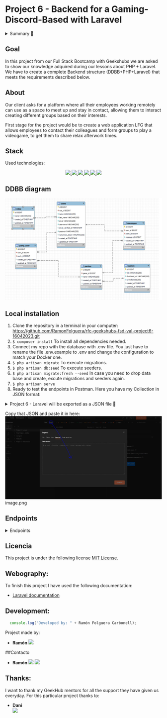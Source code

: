 # Project 6 - Backend for a Gaming-Discord-Based with Laravel
<details>
  <summary>Summary 📝</summary>
  <ol>
    <li><a href="#objetivo">Goal</a></li>
    <li><a href="#sobre-el-proyecto">About</a></li>
    <li><a href="#stack">Stack</a></li>
    <li><a href="#diagrama-bd">Diagram</a></li>
    <li><a href="#instalación-en-local">Installation</a></li>
    <li><a href="#work-flow">Work-flow</a></li>
    <li><a href="#endpoints">Endpoints</a></li>
    <li><a href="#futuras-funcionalidades">Future funtionalities</a></li>
    <li><a href="#licencia">Licence</a></li>
    <li><a href="#webgrafia">webography</a></li>
    <li><a href="#desarrollo">Development</a></li>
    <li><a href="#contacto">Contact</a></li>
  </ol>
</details>

## Goal
In this project from our Full Stack Bootcamp with Geekshubs we are asked to show our knowledge adquired during our lessons about PHP + Laravel. We have to create a complete Backend structure (DDBB+PHP+Laravel) that meets the requirements described below. 

## About
Our client asks for a platform where all their employees working remotely can use as a space to meet up and stay in contact, allowing them to interact creating different groups based on their interests.

First stage for the project would be to create a web application LFG that allows employees to contact their colleagues and form groups to play a videogame, to get them to share relax afterwork times.

## Stack
Used technologies:

<div align="center">

<a href="https://php.net/">
    <img src= "https://img.shields.io/badge/php-8993be?style=for-the-badge&logo=php&logoColor=white"/>
</a>
<a href="https://laravel.com/">
    <img src= "https://img.shields.io/badge/laravel-FF0000?style=for-the-badge&logo=laravel&logoColor=white"/>
</a>
<a href="https://www.mysql.com/">
    <img src= "https://img.shields.io/badge/mysql-3E6E93?style=for-the-badge&logo=mysql&logoColor=white"/>
</a>
<a href="https://git-scm.com/">
    <img src= "https://img.shields.io/badge/git-f34f29?style=for-the-badge&logo=git&logoColor=white"/>
</a>
<a href="https://www.docker.com/">
    <img src= "https://img.shields.io/badge/docker-2496ED?style=for-the-badge&logo=docker&logoColor=white"/>
</a>
<a href=" https://www.postman.com/">
    <img src= "https://img.shields.io/badge/Postman-FF6C37?style=for-the-badge&logo=postman&logoColor=white"/>
</a>

 </div>


## DDBB diagram
!['ddbb'](./discord-app/img/ddbb.JPG)

## Local installation

1. Clone the repository in a terminal in your computer:
https://github.com/RamonFolguera/rfc-geekshubs-fsd-val-project6-16042023.git
2. ` $ composer install ` To install all dependencies needed.
3. Connect my repo with the database with .env file. You just have to rename the file .env.example to .env and change the configuration to match your Docker one.
4. ``` $ php artisan migrate ``` To execute migrations.
5. ``` $ php artisan db:seed ``` To execute seeders.
5. ``` $ php artisan migrate:fresh --seed ``` In case you need to drop data base and create, excute migrations and seeders again.
6. ``` $ php artisan serve ``` 
7. Ready to test the endpoints in Postman. Here you have my Collection in JSON format:
<details>
<summary>Project 6 - Laravel will be exported as a JSON file 📝</summary>
{
	"info": {
		"_postman_id": "e9501af7-cd90-4194-b5b7-aaba70da1431",
		"name": "Project 6 - Laravel",
		"schema": "https://schema.getpostman.com/json/collection/v2.1.0/collection.json"
	},
	"item": [
		{
			"name": "Users",
			"item": [
				{
					"name": "Get my profile",
					"protocolProfileBehavior": {
						"disableBodyPruning": true,
						"disabledSystemHeaders": {
							"accept": true
						}
					},
					"request": {
						"auth": {
							"type": "bearer",
							"bearer": [
								{
									"key": "token",
									"value": "8|029TWlGt2bxZJNUX9Jj775DKsBg1aVua7q1o38ci",
									"type": "string"
								}
							]
						},
						"method": "GET",
						"header": [
							{
								"key": "Accept",
								"value": "application/json",
								"type": "default"
							}
						],
						"body": {
							"mode": "raw",
							"raw": "",
							"options": {
								"raw": {
									"language": "json"
								}
							}
						},
						"url": {
							"raw": "localhost:8000/api/my-profile/",
							"host": [
								"localhost"
							],
							"port": "8000",
							"path": [
								"api",
								"my-profile",
								""
							]
						}
					},
					"response": []
				},
				{
					"name": "Update my profile",
					"protocolProfileBehavior": {
						"disableBodyPruning": true,
						"disabledSystemHeaders": {
							"accept": true
						}
					},
					"request": {
						"auth": {
							"type": "bearer",
							"bearer": [
								{
									"key": "token",
									"value": "8|029TWlGt2bxZJNUX9Jj775DKsBg1aVua7q1o38ci",
									"type": "string"
								}
							]
						},
						"method": "GET",
						"header": [
							{
								"key": "Accept",
								"value": "application/json",
								"type": "default"
							}
						],
						"body": {
							"mode": "raw",
							"raw": "",
							"options": {
								"raw": {
									"language": "json"
								}
							}
						},
						"url": {
							"raw": "localhost:8000/api/my-profile/",
							"host": [
								"localhost"
							],
							"port": "8000",
							"path": [
								"api",
								"my-profile",
								""
							]
						}
					},
					"response": []
				},
				{
					"name": "Get All users by Admin",
					"request": {
						"method": "GET",
						"header": [],
						"url": {
							"raw": "localhost:8000/api/register/",
							"host": [
								"localhost"
							],
							"port": "8000",
							"path": [
								"api",
								"register",
								""
							]
						}
					},
					"response": []
				}
			]
		},
		{
			"name": "Auth",
			"item": [
				{
					"name": "Register",
					"request": {
						"method": "POST",
						"header": [],
						"body": {
							"mode": "raw",
							"raw": "{\r\n    \"name\": \"Peter\",\r\n    \"last_name\": \"Roger\",\r\n    \"username\": \"nickname\",\r\n    \"email\": \"peter@peter.com\",\r\n    \"password\": \"123456\"\r\n}",
							"options": {
								"raw": {
									"language": "json"
								}
							}
						},
						"url": {
							"raw": "localhost:8000/api/register/",
							"host": [
								"localhost"
							],
							"port": "8000",
							"path": [
								"api",
								"register",
								""
							]
						}
					},
					"response": []
				},
				{
					"name": "Logout",
					"request": {
						"method": "POST",
						"header": [],
						"body": {
							"mode": "raw",
							"raw": "{\r\n    \"email\": \"alex@alex.com\",\r\n    \"password\": \"password456\"\r\n}",
							"options": {
								"raw": {
									"language": "json"
								}
							}
						},
						"url": {
							"raw": "localhost:8000/api/login/",
							"host": [
								"localhost"
							],
							"port": "8000",
							"path": [
								"api",
								"login",
								""
							]
						}
					},
					"response": []
				},
				{
					"name": "Login",
					"request": {
						"method": "POST",
						"header": [],
						"body": {
							"mode": "raw",
							"raw": "{\r\n    \"email\": \"alex@alex.com\",\r\n    \"password\": \"password456\"\r\n}",
							"options": {
								"raw": {
									"language": "json"
								}
							}
						},
						"url": {
							"raw": "localhost:8000/api/login/",
							"host": [
								"localhost"
							],
							"port": "8000",
							"path": [
								"api",
								"login",
								""
							]
						}
					},
					"response": []
				}
			]
		},
		{
			"name": "Parties",
			"item": [
				{
					"name": "Create Party",
					"request": {
						"method": "POST",
						"header": [],
						"body": {
							"mode": "raw",
							"raw": "{\r\n    \"game_id\": 1,\r\n    \"name\": \"RamonParty\"\r\n}",
							"options": {
								"raw": {
									"language": "json"
								}
							}
						},
						"url": {
							"raw": "localhost:8000/api/party/",
							"host": [
								"localhost"
							],
							"port": "8000",
							"path": [
								"api",
								"party",
								""
							]
						}
					},
					"response": []
				},
				{
					"name": "Get all parties playing a Game",
					"protocolProfileBehavior": {
						"disableBodyPruning": true,
						"disabledSystemHeaders": {
							"accept": true
						}
					},
					"request": {
						"method": "GET",
						"header": [
							{
								"key": "Accept",
								"value": "application/json",
								"type": "default"
							}
						],
						"body": {
							"mode": "raw",
							"raw": "",
							"options": {
								"raw": {
									"language": "json"
								}
							}
						},
						"url": {
							"raw": "localhost:8000/api/partiesByGameId/2",
							"host": [
								"localhost"
							],
							"port": "8000",
							"path": [
								"api",
								"partiesByGameId",
								"2"
							]
						}
					},
					"response": []
				},
				{
					"name": "Join a Party",
					"request": {
						"auth": {
							"type": "bearer",
							"bearer": [
								{
									"key": "token",
									"value": "11|flpY4uplQV3wOxlzUezMCfSiMJoT3eWbZVuW7YYT",
									"type": "string"
								}
							]
						},
						"method": "POST",
						"header": [],
						"body": {
							"mode": "raw",
							"raw": "{\r\n    \"party_id\": 1\r\n}",
							"options": {
								"raw": {
									"language": "json"
								}
							}
						},
						"url": {
							"raw": "localhost:8000/api/party/join",
							"host": [
								"localhost"
							],
							"port": "8000",
							"path": [
								"api",
								"party",
								"join"
							]
						}
					},
					"response": []
				},
				{
					"name": "Leave a Party",
					"request": {
						"auth": {
							"type": "bearer",
							"bearer": [
								{
									"key": "token",
									"value": "11|flpY4uplQV3wOxlzUezMCfSiMJoT3eWbZVuW7YYT",
									"type": "string"
								}
							]
						},
						"method": "POST",
						"header": [],
						"body": {
							"mode": "raw",
							"raw": "{\r\n    \"party_id\": 1\r\n}",
							"options": {
								"raw": {
									"language": "json"
								}
							}
						},
						"url": {
							"raw": "localhost:8000/api/party/join",
							"host": [
								"localhost"
							],
							"port": "8000",
							"path": [
								"api",
								"party",
								"join"
							]
						}
					},
					"response": []
				}
			]
		},
		{
			"name": "Messages",
			"item": [
				{
					"name": "GetAllMessagesByPartyId",
					"protocolProfileBehavior": {
						"disabledSystemHeaders": {
							"accept": true
						}
					},
					"request": {
						"auth": {
							"type": "bearer",
							"bearer": [
								{
									"key": "token",
									"value": "2|IP9D1KYxSPaZVLyzaAgScbcLXk75j4FiOKlMBKir",
									"type": "string"
								}
							]
						},
						"method": "GET",
						"header": [
							{
								"key": "Accept",
								"value": "application/json",
								"type": "default"
							}
						],
						"url": {
							"raw": "localhost:8000/api/messages/party/1",
							"host": [
								"localhost"
							],
							"port": "8000",
							"path": [
								"api",
								"messages",
								"party",
								"1"
							]
						}
					},
					"response": []
				},
				{
					"name": "Create Message",
					"protocolProfileBehavior": {
						"disabledSystemHeaders": {
							"accept": true
						}
					},
					"request": {
						"method": "POST",
						"header": [
							{
								"key": "Accept",
								"value": "application/json",
								"type": "default"
							}
						],
						"body": {
							"mode": "raw",
							"raw": "{\r\n    \"party_id\": 1,\r\n    \"message\": \"What's up guys?\"\r\n}",
							"options": {
								"raw": {
									"language": "json"
								}
							}
						},
						"url": {
							"raw": "localhost:8000/api/messages/new",
							"host": [
								"localhost"
							],
							"port": "8000",
							"path": [
								"api",
								"messages",
								"new"
							]
						}
					},
					"response": []
				},
				{
					"name": "Update Message",
					"protocolProfileBehavior": {
						"disabledSystemHeaders": {
							"accept": true
						}
					},
					"request": {
						"auth": {
							"type": "bearer",
							"bearer": [
								{
									"key": "token",
									"value": "2|IP9D1KYxSPaZVLyzaAgScbcLXk75j4FiOKlMBKir",
									"type": "string"
								}
							]
						},
						"method": "PUT",
						"header": [
							{
								"key": "Accept",
								"value": "application/json",
								"type": "default"
							}
						],
						"body": {
							"mode": "raw",
							"raw": "{\r\n    \"message\": \"que pasa cara pasa\"\r\n}",
							"options": {
								"raw": {
									"language": "json"
								}
							}
						},
						"url": {
							"raw": "localhost:8000/api/messages/1",
							"host": [
								"localhost"
							],
							"port": "8000",
							"path": [
								"api",
								"messages",
								"1"
							]
						}
					},
					"response": []
				},
				{
					"name": "Delete Message",
					"protocolProfileBehavior": {
						"disabledSystemHeaders": {
							"accept": true
						}
					},
					"request": {
						"auth": {
							"type": "bearer",
							"bearer": [
								{
									"key": "token",
									"value": "2|IP9D1KYxSPaZVLyzaAgScbcLXk75j4FiOKlMBKir",
									"type": "string"
								}
							]
						},
						"method": "DELETE",
						"header": [
							{
								"key": "Accept",
								"value": "application/json",
								"type": "default"
							}
						],
						"body": {
							"mode": "raw",
							"raw": "{\r\n    \"message\": \"how are you guys?\"\r\n}",
							"options": {
								"raw": {
									"language": "json"
								}
							}
						},
						"url": {
							"raw": "localhost:8000/api/messages/1",
							"host": [
								"localhost"
							],
							"port": "8000",
							"path": [
								"api",
								"messages",
								"1"
							]
						}
					},
					"response": []
				}
			]
		}
	]
}
</details>

Copy that JSON and paste it in here:
!['importJSONpostman'](./discord-app/img/importJSONpostman.JPG)
image.png

## Endpoints
<details>
<summary>Endpoints</summary>

- AUTH
    - USERS REGISTER

            POST http://localhost:8000/api/register/
        body:
        ``` js
            
          {
            "name": "James",
            "last_name": "Webb",
            "username": "RockyRock",
            "email": "james@james.com",
            "password": "999999"
          }
        ```

    - USERS LOGIN

            POST http://localhost:8000/api/login/  
        body:
        ``` js
        {
            "email": "alex@alex.com",
            "password": "123456"
        }
        ```

    - USERS LOGOUT

            POST http://localhost:8000/api/logout/  

- USER
    - USER PROFILE 

        Copy the generated TOKEN generado with authenticate from LOGIN:


        ```
            "1|GmWPYpZbnEKrKpqHPh6Z2oFxl14oQxMaPKpJexYX"
        ```

        In AUTHORIZATION. Type BEARER TOKEN. Paste the generated TOKEN.

            GET http://localhost:8000/api/my-profile/

        

    - USER PROFILE DETAILS UPDATE 

        Copy the generated TOKEN generado with authenticate from LOGIN:

        ```
            "1|GmWPYpZbnEKrKpqHPh6Z2oFxl14oQxMaPKpJexYX"
        ```

        In AUTHORIZATION. Type BEARER TOKEN. Paste the generated TOKEN.

            PUT http://localhost:8000/api/my-profile/update
        body:
        ``` js
            {
            "name": "Alex updated",
            "last_name": "Moya updated",
            "username": "updated",
            "email": "alex@gmailupdated.com",
            "password": "123456"
            }
        ```

    - GET ALL REGISTERED USERS AS ADMIN

        LOGIN as USER with ADMIN role:

        body:
        ``` js
            {
                "email": "alex@alex.com",
                "password": "123456"
            }
        ```

        Copy the generated TOKEN generado with authenticate from LOGIN:


        ```
            "1|GmWPYpZbnEKrKpqHPh6Z2oFxl14oQxMaPKpJexYX"
        ```

        In AUTHORIZATION. Type BEARER TOKEN. Paste the generated TOKEN.

            GET  http://localhost:8000/api/users/all

- PARTY
    - CREATE PARTIES

            POST http://localhost:8000/api/party/
        body:
        ``` js
            {
                "game_id": 4,
                "name": "NewParty"
            }
        ```

    - GET ALL PARTIES PLAYING A SPECIFIC GAME

        Adding id from the selected game by params (/id).

            GET http://localhost:8000/api/partiesByGameId/2

    - JOIN A PARTY

        Copy the generated TOKEN generado with authenticate from LOGIN:

        ```
            "1|GmWPYpZbnEKrKpqHPh6Z2oFxl14oQxMaPKpJexYX"
        ```

        In AUTHORIZATION. Type BEARER TOKEN. Paste the generated TOKEN.


            POST http://localhost:8000/api/party/join
        body:
        ``` js
            {
                "party_id": 4
            }
        ```

    - LEAVE A PARTY

        Copy the generated TOKEN generado with authenticate from LOGIN:

        ```
            "1|GmWPYpZbnEKrKpqHPh6Z2oFxl14oQxMaPKpJexYX"
        ```

        In AUTHORIZATION. Type BEARER TOKEN. Paste the generated TOKEN.


            POST http://localhost:8000/api/party/leave
        body:
        ``` js
            {
                "party_id": 4
            }
        ```
    
- MESSAGES
    - GET ALL MESSAGES IN A PARTY

        Copy the generated TOKEN generado with authenticate from LOGIN:

        ```
            "1|GmWPYpZbnEKrKpqHPh6Z2oFxl14oQxMaPKpJexYX"
        ```

        In AUTHORIZATION. Type BEARER TOKEN. Paste the generated TOKEN.

        Adding id from the selected party by params (/id).

            GET  http://localhost:8000/api/messages/party/1


    - CREATE NEW MESSAGES

        Copy the generated TOKEN generado with authenticate from LOGIN:

        ```
            "1|GmWPYpZbnEKrKpqHPh6Z2oFxl14oQxMaPKpJexYX"
        ```

        In AUTHORIZATION. Type BEARER TOKEN. Paste the generated TOKEN.


            POST http://localhost:8000/api/messages/new
        body:
        ``` js
            {
                "party_id": 1,
                 "message": "Whats up guys?"
            }
        ```

- UPDATE MESSAGES

        Copy the generated TOKEN generado with authenticate from LOGIN:

        ```
            "1|GmWPYpZbnEKrKpqHPh6Z2oFxl14oQxMaPKpJexYX"
        ```

        In AUTHORIZATION. Type BEARER TOKEN. Paste the generated TOKEN.

        Adding id from the selected message by params (/id)

            PUT http://localhost:8000/api/messages/1
        body:
       ``` js
            {
                "message": "Whats up guys?"
            }
        ```      

- DELETE MESSAGES

        Copy the generated TOKEN generado with authenticate from LOGIN:

        ```
            "1|GmWPYpZbnEKrKpqHPh6Z2oFxl14oQxMaPKpJexYX"
        ```

        In AUTHORIZATION. Type BEARER TOKEN. Paste the generated TOKEN.

        Adding id from the selected message by params (/id)

            DELETE http://localhost:8000/api/messages/1
         
</details>



## Licencia
This project is under the following license [MIT License](https://github.com/RamonFolguera/rfc-geekshubs-fsd-val-project6-16042023/blob/master/LICENSE).

## Webography:
To finish this project I have used the following documentation:
- [Laravel documentation](https://laravel.com/docs/9.x)


## Development:

``` js
  console.log("Developed by: " + Ramón Folguera Carbonell);
```  

Project made by:

- **Ramón**
<a href="https://github.com/RamonFolguera" target="_blank"><img src="https://img.shields.io/badge/github-24292F?style=for-the-badge&logo=github&logoColor=white" target="_blank"></a>

##Contacto
- **Ramón**
<a href = "mailto:folguera.ramon@gmail.com"><img src="https://img.shields.io/badge/Gmail-C6362C?style=for-the-badge&logo=gmail&logoColor=white" target="_blank"></a>
<a href="https://www.linkedin.com/in/ram%C3%B3n-folguera-0ab32776/" target="_blank"><img src="https://img.shields.io/badge/-LinkedIn-%230077B5?style=for-the-badge&logo=linkedin&logoColor=white" target="_blank"></a> 
</p>

## Thanks:

I want to thank my GeekHub mentors for all the support they have given us everyday. For this particular project thanks to:

- **Dani**  
<a href="https://github.com/datata" target="_blank"><img src="https://img.shields.io/badge/github-24292F?style=for-the-badge&logo=github&logoColor=white" target="_blank"></a> 














